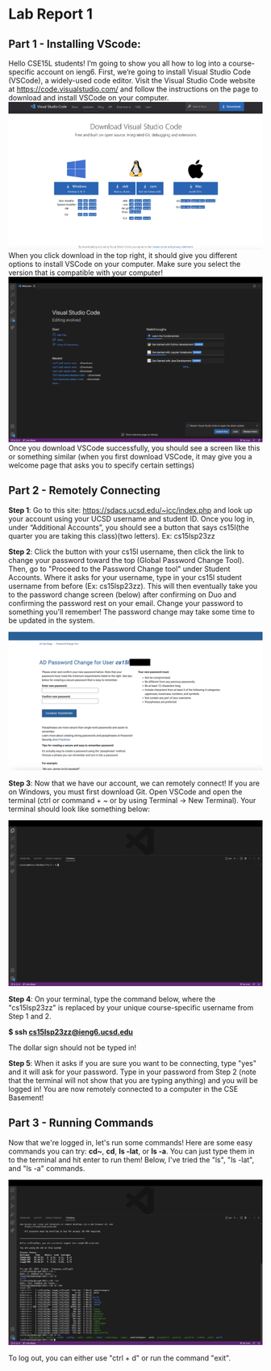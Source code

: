 # Lab Report 1
## Part 1 - Installing VScode:
Hello CSE15L students! I’m going to show you all how to log into a course-specific account on ieng6. First, we’re going to install Visual Studio Code (VSCode), a widely-used code editor. Visit the Visual Studio Code website at https://code.visualstudio.com/ and follow the instructions on the page to download and install VSCode on your computer. 
![Image](VSCodeDownload.png)
When you click download in the top right, it should give you different options to install VSCode on your computer. Make sure you select the version that is compatible with your computer!
![Image](VSCodePage.png) 
Once you download VSCode successfully, you should see a screen like this or something similar (when you first download VSCode, it may give you a welcome page that asks you to specify certain settings)

## Part 2 - Remotely Connecting

**Step 1**: Go to this site: https://sdacs.ucsd.edu/~icc/index.php and look up your account using your UCSD username and student ID. Once you log in, under “Additional Accounts”, you should see a button that says cs15l(the quarter you are taking this class)(two letters). Ex: cs15lsp23zz

**Step 2**: Click the button with your cs15l username, then click the link to change your password toward the top (Global Password Change Tool). Then, go to "Proceed to the Password Change tool" under Student Accounts. Where it asks for your username, type in your cs15l student username from before (Ex: cs15lsp23zz). This will then eventually take you to the password change screen (below) after confirming on Duo and confirming the password rest on your email. Change your password to something you'll remember! The password change may take some time to be updated in the system.

![Image](PasswordChange.png)

**Step 3**: Now that we have our account, we can remotely connect! If you are on Windows, you must first download Git. Open VSCode and open the terminal (ctrl or command + ~ or by using Terminal -> New Terminal). Your terminal should look like something below:

![Image](Terminal.png)

**Step 4**: On your terminal, type the command below, where the "cs15lsp23zz" is replaced by your unique course-specific username from Step 1 and 2. 

**$ ssh cs15lsp23zz@ieng6.ucsd.edu**

The dollar sign should not be typed in!

**Step 5**: When it asks if you are sure you want to be connecting, type "yes" and it will ask for your password. Type in your password from Step 2 (note that the terminal will not show that you are typing anything) and you will be logged in! You are now remotely connected to a computer in the CSE Basement!

## Part 3 - Running Commands

Now that we're logged in, let's run some commands! Here are some easy commands you can try: **cd~**, **cd**, **ls -lat**, or **ls -a**. You can just type them in to the terminal and hit enter to run them! Below, I've tried the "ls", "ls -lat", and "ls -a" commands.

![Image](Commands.png)

To log out, you can either use "ctrl + d" or run the command "exit".




